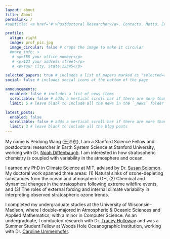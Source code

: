 ```yaml
---
layout: about
title: About
permalink: /
#subtitle: <a href='#'>Postdoctoral Researcher</a>. Contacts. Motto. Etc.

profile:
  align: right
  image: prof_pic.jpg
  image_circular: false # crops the image to make it circular
  #more_info: >
   # <p>555 your office number</p>
   # <p>123 your address street</p>
   # <p>Your City, State 12345</p>

selected_papers: true # includes a list of papers marked as "selected={true}"
social: false # includes social icons at the bottom of the page

announcements:
  enabled: false # includes a list of news items
  scrollable: false # adds a vertical scroll bar if there are more than 3 news items
  limit: 5 # leave blank to include all the news in the `_news` folder

latest_posts:
  enabled: false
  scrollable: false # adds a vertical scroll bar if there are more than 3 new posts items
  limit: 3 # leave blank to include all the blog posts
---
```


My name is Peidong Wang (王沛东), I am a Stanford Science Fellow and postdoctoral researcher in Earth System Science at Stanford University, working with Dr. <a href="https://climatelab.stanford.edu" target="_blank">Noah Diffenbaugh</a>. I am interested in how stratospheric chemistry is coupled with variability in the atmosphere and ocean.

I earned my PhD in Climate Science at MIT, advised by Dr. <a href="https://www.ssolomongroup.mit.edu" target="_blank">Susan Solomon</a>. My doctoral work spanned three areas: (1) Natural sinks of ozone-depleting substances from the ocean and atmospheric OH, (2) Chemical and dynamical changes in the stratosphere following extreme wildfire events, and (3) The roles of external forcing and internal climate variability in interpreting observed stratospheric ozone trends.

I completed my undergraduate studies at the University of Wisconsin–Madison, where I double-majored in Atmospheric & Oceanic Sciences and Applied Mathematics, with a minor in Computer Science. As an undergraduate, I conducted research with Dr. <a href="https://hollowaygroup.org" target="_blank">Tracey Holloway</a> and was a Summer Student Fellow at Woods Hole Oceanographic Institution, working with Dr. <a href="https://ummenhofer.whoi.edu" target="_blank">Caroline Ummenhofer</a>.